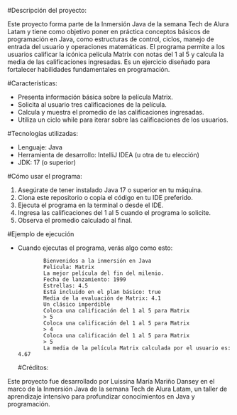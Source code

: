  #Descripción del proyecto:
 
Este proyecto forma parte de la Inmersión Java de la semana Tech de Alura Latam y tiene como objetivo poner en práctica conceptos básicos de programación en Java, como estructuras de control, ciclos, manejo de entrada del usuario y operaciones matemáticas.
El programa permite a los usuarios calificar la icónica película Matrix con notas del 1 al 5 y calcula la media de las calificaciones ingresadas. Es un ejercicio diseñado para fortalecer habilidades fundamentales en programación.

  #Características:
  
- Presenta información básica sobre la película Matrix.
- Solicita al usuario tres calificaciones de la película.
- Calcula y muestra el promedio de las calificaciones ingresadas.
- Utiliza un ciclo while para iterar sobre las calificaciones de los usuarios.

 #Tecnologías utilizadas:
  
- Lenguaje: Java
- Herramienta de desarrollo: IntelliJ IDEA (u otra de tu elección)
- JDK: 17 (o superior)

 #Cómo usar el programa:
  
1. Asegúrate de tener instalado Java 17 o superior en tu máquina.
2. Clona este repositorio o copia el código en tu IDE preferido.
3. Ejecuta el programa en la terminal o desde el IDE.
4. Ingresa las calificaciones del 1 al 5 cuando el programa lo solicite.
5. Observa el promedio calculado al final.

  #Ejemplo de ejecución
- Cuando ejecutas el programa, verás algo como esto:
  
              Bienvenidos a la inmersión en Java
              Película: Matrix
              La mejor película del fin del milenio.
              Fecha de lanzamiento: 1999
              Estrellas: 4.5
              Está incluido en el plan básico: true
              Media de la evaluación de Matrix: 4.1
              Un clásico imperdible
              Coloca una calificación del 1 al 5 para Matrix
              > 5
              Coloca una calificación del 1 al 5 para Matrix
              > 4
              Coloca una calificación del 1 al 5 para Matrix
              > 5
              La media de la película Matrix calculada por el usuario es: 4.67

  #Créditos:
  
Este proyecto fue desarrollado por Luissina María Mariño Dansey en el marco de la Inmersión Java de la semana Tech de Alura Latam, un taller de aprendizaje intensivo para profundizar conocimientos en Java y programación.
